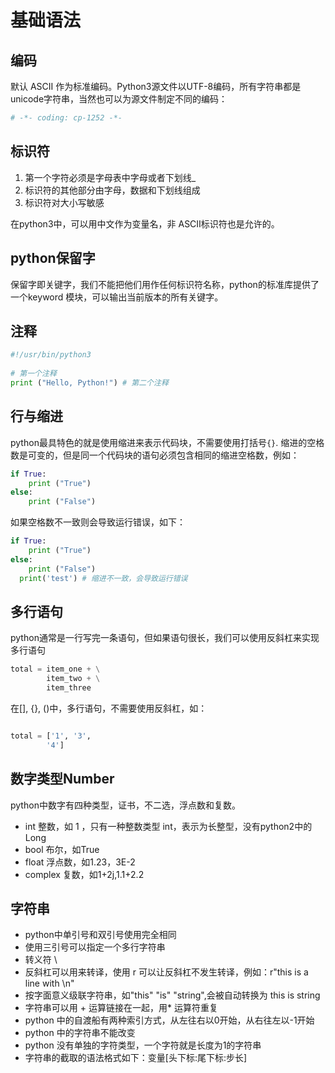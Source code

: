 # 基础语法
## 编码
默认 ASCII 作为标准编码。Python3源文件以UTF-8编码，所有字符串都是 unicode字符串，当然也可以为源文件制定不同的编码：

```py
# -*- coding: cp-1252 -*-
```
## 标识符
 1. 第一个字符必须是字母表中字母或者下划线_
 2. 标识符的其他部分由字母，数据和下划线组成
 3. 标识符对大小写敏感

在python3中，可以用中文作为变量名，非 ASCII标识符也是允许的。

## python保留字
保留字即关键字，我们不能把他们用作任何标识符名称，python的标准库提供了一个keyword 模块，可以输出当前版本的所有关键字。

## 注释
```py
#!/usr/bin/python3
 
# 第一个注释
print ("Hello, Python!") # 第二个注释
```
## 行与缩进
python最具特色的就是使用缩进来表示代码块，不需要使用打括号`{}`.
缩进的空格数是可变的，但是同一个代码块的语句必须包含相同的缩进空格数，例如：
```py
if True:
    print ("True")
else:
    print ("False")
```
如果空格数不一致则会导致运行错误，如下：
```py
if True:
    print ("True")
else:
    print ("False")
  print('test') # 缩进不一致，会导致运行错误
```
## 多行语句
python通常是一行写完一条语句，但如果语句很长，我们可以使用反斜杠来实现多行语句
```py
total = item_one + \
        item_two + \
        item_three
```
在[], {}, ()中，多行语句，不需要使用反斜杠，如：
```py

total = ['1', '3',
        '4']
```

## 数字类型Number

python中数字有四种类型，证书，不二选，浮点数和复数。
 - int 整数，如 1 ，只有一种整数类型 int，表示为长整型，没有python2中的Long
 - bool 布尔，如True
 - float 浮点数，如1.23，3E-2
 - complex 复数，如1+2j,1.1+2.2
## 字符串
 - python中单引号和双引号使用完全相同
 - 使用三引号可以指定一个多行字符串
 - 转义符 \
 - 反斜杠可以用来转译，使用 r 可以让反斜杠不发生转译，例如：r"this is a line with \n"
 - 按字面意义级联字符串，如"this" "is" "string",会被自动转换为 this is string
 - 字符串可以用 + 运算链接在一起，用* 运算符重复
 - python 中的自渡船有两种索引方式，从左往右以0开始，从右往左以-1开始
 - python 中的字符串不能改变
 - python 没有单独的字符类型，一个字符就是长度为1的字符串
 - 字符串的截取的语法格式如下：变量[头下标:尾下标:步长]


## 
